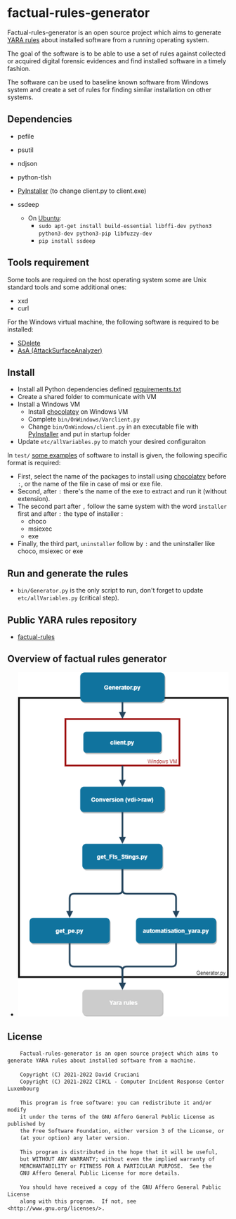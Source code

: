 # factual-rules-generator

Factual-rules-generator is an open source project which aims to generate [YARA rules](https://github.com/CIRCL/factual-rules) about installed software from a running operating system.

The goal of the software is to be able to use a set of rules against collected or acquired digital forensic evidences and find installed software in a timely fashion.

The software can be used to baseline known software from Windows system and create a set of rules for finding similar installation on other systems.

## Dependencies

- pefile
- psutil
- ndjson
- python-tlsh

- [PyInstaller](https://pyinstaller.readthedocs.io/en/stable/) (to change client.py to client.exe)

- ssdeep
  - On [Ubuntu](https://python-ssdeep.readthedocs.io/en/latest/installation.html#install-on-ubuntu-16-04): 
    - `sudo apt-get install build-essential libffi-dev python3 python3-dev python3-pip libfuzzy-dev`
    - `pip install ssdeep`

## Tools requirement

Some tools are required on the host operating system some are Unix standard tools and some additional ones:

- xxd
- curl

For the Windows virtual machine, the following software is required to be installed:

- [SDelete](https://docs.microsoft.com/en-us/sysinternals/downloads/sdelete)
- [AsA (AttackSurfaceAnalyzer)](https://github.com/microsoft/AttackSurfaceAnalyzer)

## Install

- Install all Python dependencies defined [requirements.txt](https://github.com/CIRCL/factual-rules-generator/blob/main/requirements.txt)
- Create a shared folder to communicate with VM
- Install a Windows VM
    - Install [chocolatey](https://docs.chocolatey.org/en-us/choco/setup) on Windows VM
    - Complete `bin/OnWindows/Varclient.py`
    - Change `bin/OnWindows/client.py` in an executable file with [PyInstaller](https://pyinstaller.readthedocs.io/en/stable/) and put in startup folder
- Update `etc/allVariables.py` to match your desired configuraiton

In `test/` [some examples](https://github.com/CIRCL/factual-rules-generator/blob/main/test/app.txt) of software to install is given, the following specific format is required: 

- First, select the name of the packages to install using [chocolatey](https://community.chocolatey.org/packages) before `:`, or the name of the file in case of msi or exe file.
- Second, after `:` there's the name of the exe to extract and run it (without extension).
- The second part after `,` follow the same system with the word `installer` first and after `:` the type of installer :
  - choco
  - msiexec
  - exe
- Finally, the third part, `uninstaller` follow by `:` and the uninstaller like choco, msiexec or exe

## Run and generate the rules 

-  `bin/Generator.py` is the only script to run, don't forget to update `etc/allVariables.py` (critical step).

## Public YARA rules repository

- [factual-rules](https://github.com/CIRCL/factual-rules)

## Overview of factual rules generator 

- ![Factual rules generator - workflow](https://github.com/CIRCL/factual-rules-generator/blob/main/img/StructureAutoGene.png?raw=true)

## License

~~~
    Factual-rules-generator is an open source project which aims to generate YARA rules about installed software from a machine. 

    Copyright (C) 2021-2022 David Cruciani
    Copyright (C) 2021-2022 CIRCL - Computer Incident Response Center Luxembourg

    This program is free software: you can redistribute it and/or modify
    it under the terms of the GNU Affero General Public License as published by
    the Free Software Foundation, either version 3 of the License, or
    (at your option) any later version.

    This program is distributed in the hope that it will be useful,
    but WITHOUT ANY WARRANTY; without even the implied warranty of
    MERCHANTABILITY or FITNESS FOR A PARTICULAR PURPOSE.  See the
    GNU Affero General Public License for more details.

    You should have received a copy of the GNU Affero General Public License
    along with this program.  If not, see <http://www.gnu.org/licenses/>.
~~~








